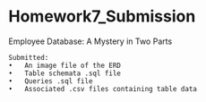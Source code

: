 # Homework7_Submission
Employee Database: A Mystery in Two Parts

    Submitted:
    •	An image file of the ERD
    •	Table schemata .sql file
    •	Queries .sql file
    •	Associated .csv files containing table data

